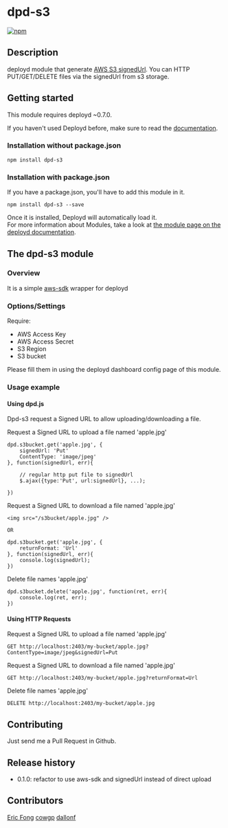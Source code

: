 # dpd-s3

[![npm](https://img.shields.io/npm/v/dpd-s3.svg?style=flat-square)](https://www.npmjs.com/package/dpd-s3)

## Description

deployd module that generate [AWS S3 signedUrl](http://docs.aws.amazon.com/AmazonS3/latest/dev/PresignedUrlUploadObject.html). You can HTTP PUT/GET/DELETE files via the signedUrl from s3 storage.


## Getting started
This module requires deployd ~0.7.0.

If you haven't used Deployd before, make sure to read the [documentation](http://docs.deployd.com/).

### Installation without package.json
````
npm install dpd-s3
````

### Installation with package.json
If you have a package.json, you'll have to add this module in it.
````
npm install dpd-s3 --save
````
Once it is installed, Deployd will automatically load it.  
For more information about Modules, take a look at [the module page on the deployd documentation](http://docs.deployd.com/docs/using-modules/).

## The dpd-s3 module
### Overview

It is a simple [aws-sdk](https://www.npmjs.org/package/aws-sdk) wrapper for deployd

### Options/Settings

Require:
- AWS Access Key
- AWS Access Secret
- S3 Region
- S3 bucket

Please fill them in using the deployd dashboard config page of this module.


### Usage example

#### Using dpd.js

Dpd-s3 request a Signed URL to allow uploading/downloading a file.

Request a Signed URL to upload a file named 'apple.jpg'
```
dpd.s3bucket.get('apple.jpg', {
    signedUrl: 'Put'
    ContentType: 'image/jpeg'
}, function(signedUrl, err){

    // regular http put file to signedUrl
    $.ajax({type:'Put', url:signedUrl}, ...);

})
```


Request a Signed URL to download a file named 'apple.jpg'
```
<img src="/s3bucket/apple.jpg" />

OR

dpd.s3bucket.get('apple.jpg', {
    returnFormat: 'Url'
}, function(signedUrl, err){
    console.log(signedUrl);
})
```

Delete file names 'apple.jpg'
```
dpd.s3bucket.delete('apple.jpg', function(ret, err){
    console.log(ret, err);
})
```

#### Using HTTP Requests

Request a Signed URL to upload a file named 'apple.jpg'
```
GET http://localhost:2403/my-bucket/apple.jpg?ContentType=image/jpeg&signedUrl=Put
```


Request a Signed URL to download a file named 'apple.jpg'
```
GET http://localhost:2403/my-bucket/apple.jpg?returnFormat=Url
```


Delete file names 'apple.jpg'
```
DELETE http://localhost:2403/my-bucket/apple.jpg
```

## Contributing

Just send me a Pull Request in Github.

## Release history

- 0.1.0: refactor to use aws-sdk and signedUrl instead of direct upload

## Contributors

[Eric Fong](https://github.com/ericfong)
[cowgp](https://github.com/cowgp)
[dallonf](https://github.com/dallonf)
